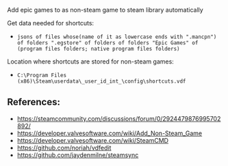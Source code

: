 
Add epic games to as non-steam game to steam library automatically

Get data needed for shortcuts:
- `jsons of files whose(name of it as lowercase ends with ".mancpn") of folders ".egstore" of folders of folders "Epic Games" of (program files folders; native program files folders)`

Location where shortcuts are stored for non-steam games:

- `C:\Program Files (x86)\Steam\userdata\_user_id_int_\config\shortcuts.vdf`

## References:
- https://steamcommunity.com/discussions/forum/0/2924479876995702892/
- https://developer.valvesoftware.com/wiki/Add_Non-Steam_Game
- https://developer.valvesoftware.com/wiki/SteamCMD
- https://github.com/noriah/vdfedit
- https://github.com/jaydenmilne/steamsync
